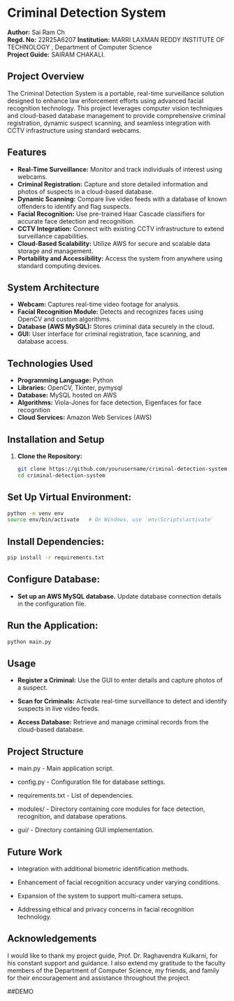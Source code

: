 # Criminal Detection System

**Author:** Sai Ram Ch  
**Regd. No:** 22R25A6207 
**Institution:** MARRI LAXMAN REDDY INSTITUTE OF TECHNOLOGY , Department of Computer Science  
**Project Guide:** SAIRAM CHAKALI.

## Project Overview

The Criminal Detection System is a portable, real-time surveillance solution designed to enhance law enforcement efforts using advanced facial recognition technology. This project leverages computer vision techniques and cloud-based database management to provide comprehensive criminal registration, dynamic suspect scanning, and seamless integration with CCTV infrastructure using standard webcams.

## Features

- **Real-Time Surveillance:** Monitor and track individuals of interest using webcams.
- **Criminal Registration:** Capture and store detailed information and photos of suspects in a cloud-based database.
- **Dynamic Scanning:** Compare live video feeds with a database of known offenders to identify and flag suspects.
- **Facial Recognition:** Use pre-trained Haar Cascade classifiers for accurate face detection and recognition.
- **CCTV Integration:** Connect with existing CCTV infrastructure to extend surveillance capabilities.
- **Cloud-Based Scalability:** Utilize AWS for secure and scalable data storage and management.
- **Portability and Accessibility:** Access the system from anywhere using standard computing devices.

## System Architecture

- **Webcam:** Captures real-time video footage for analysis.
- **Facial Recognition Module:** Detects and recognizes faces using OpenCV and custom algorithms.
- **Database (AWS MySQL):** Stores criminal data securely in the cloud.
- **GUI:** User interface for criminal registration, face scanning, and database access.

## Technologies Used

- **Programming Language:** Python
- **Libraries:** OpenCV, Tkinter, pymysql
- **Database:** MySQL hosted on AWS
- **Algorithms:** Viola-Jones for face detection, Eigenfaces for face recognition
- **Cloud Services:** Amazon Web Services (AWS)

## Installation and Setup

1. **Clone the Repository:**
   ```bash
   git clone https://github.com/yourusername/criminal-detection-system.git
   cd criminal-detection-system

## Set Up Virtual Environment:

  ```bash
  python -m venv env
  source env/bin/activate   # On Windows, use `env\Scripts\activate`
```

## Install Dependencies:

```bash
pip install -r requirements.txt
```

## Configure Database:
- **Set up an AWS MySQL database.**
Update database connection details in the configuration file.

## Run the Application:

```bash
python main.py
```

## Usage
- **Register a Criminal:** Use the GUI to enter details and capture photos of a suspect.

- **Scan for Criminals:** Activate real-time surveillance to detect and identify suspects in live video feeds.

- **Access Database:** Retrieve and manage criminal records from the cloud-based database.

## Project Structure
- main.py - Main application script.

- config.py - Configuration file for database settings.

- requirements.txt - List of dependencies.

- modules/ - Directory containing core modules for face detection, recognition, and database operations.

- gui/ - Directory containing GUI implementation.


## Future Work

- Integration with additional biometric identification methods.

- Enhancement of facial recognition accuracy under varying conditions.

- Expansion of the system to support multi-camera setups.

- Addressing ethical and privacy concerns in facial recognition technology.

## Acknowledgements

I would like to thank my project guide, Prof. Dr. Raghavendra Kulkarni, for his constant support and guidance. I also extend my gratitude to the faculty members of the Department of Computer Science, my friends, and family for their encouragement and assistance throughout the project.

##DEMO 




